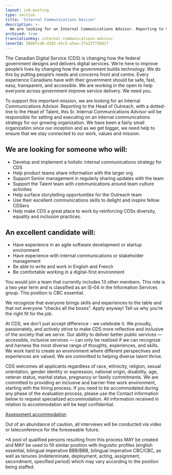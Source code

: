 ```yaml
---
layout: job-posting
type: section
title: 'Internal Communications Advisor'
description: >-
  We are looking for an Internal Communications Advisor. Reporting to the Head of Outreach, with a dotted-line to the Head of Talent, this Sr. Internal Communications Advisor will be responsible for setting and executing on an internal communications strategy for our growing organization.
archived: true
translationKey: internal-communications-advisor
leverId: 588bfcdb-d182-43c5-a5aa-27a23f71b01f
---
```


The Canadian Digital Service (CDS) is changing how the federal government designs and delivers digital services. We’re here to improve people’s lives by changing how the government builds technology. We do this by putting people’s needs and concerns front and centre. Every experience Canadians have with their government should be safe, fast, easy, transparent, and accessible. We are working in the open to help everyone across government improve service delivery. We need you.

To support this important mission, we are looking for an Internal Communications Advisor. Reporting to the Head of Outreach, with a dotted-line to the Head of Talent, this Sr. Internal Communications Advisor will be responsible for setting and executing on an internal communications strategy for our growing organization. We have been a fairly small organization since our inception and as we get bigger, we need help to ensure that we stay connected to our work, values and mission. 

## We are looking for someone who will:

* Develop and implement  a holistic internal communications strategy for CDS
* Help product teams share information with the larger org
* Support Senior management in regularly sharing updates with the team
* Support the Talent team with communications around team culture activities
* Help surface storytelling opportunities for the Outreach team
* Use their excellent communications skills to delight and inspire fellow CDSers
* Help make CDS a great place to work by reinforcing CDSs diversity, equality and inclusion practices. 


## An excellent candidate will: 

* Have experience in an agile software development or startup environment 
* Have experience with internal communications or stakeholder management
* Be able to write and work in English and French
* Be comfortable working in a digital-first environment

You would join a team that currently includes 13 other members. This role is a two year term and is classified as an IS-04 in the Information Services group. This position is CBC essential. 

We recognize that everyone brings skills and experiences to the table and that not everyone “checks all the boxes”. Apply anyway! Tell us why you’re the right fit for the job.

At CDS, we don’t just accept difference - we celebrate it. We proudly, passionately, and actively strive to make CDS more reflective and inclusive of the society that we serve. Our ability to deliver better public services — accessible, inclusive services — can only be realized if we can recognize and harness the most diverse range of thoughts, experiences, and skills. We work hard to create an environment where different perspectives and experiences are valued. We are committed to helping diverse talent thrive.

CDS welcomes all applicants regardless of race, ethnicity, religion, sexual orientation, gender identity or expression, national origin, disability, age, veteran status, marital status, pregnancy or family commitments. We are committed to providing an inclusive and barrier-free work environment, starting with the hiring process. If you need to be accommodated during any phase of the evaluation process, please use the Contact information below to request specialized accommodation. All information received in relation to accommodation will be kept confidential.

[Assessment accommodation](https://www.canada.ca/en/public-service-commission/services/assessment-accommodation-page.html)

Out of an abundance of caution, all interviews will be conducted via video or teleconference for the foreseeable future.

*A pool of qualified persons resulting from this process MAY be created and MAY be used to fill similar position with linguistic profiles (english essential, bilingual imperative BBB/BBB, bilingual imperative CBC/CBC, as well as tenures (indeterminate, deployment, acting, assignment, secondment, specified period) which may vary according to the position being staffed.
